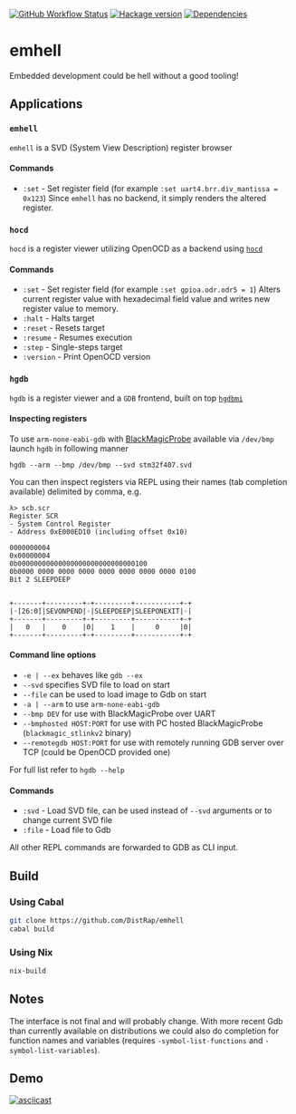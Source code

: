 [![GitHub Workflow Status](https://img.shields.io/github/actions/workflow/status/DistRap/emhell/ci.yaml?branch=main)](https://github.com/DistRap/emhell/actions/workflows/ci.yaml)
[![Hackage version](https://img.shields.io/hackage/v/emhell.svg?color=success)](https://hackage.haskell.org/package/emhell)
[![Dependencies](https://img.shields.io/hackage-deps/v/emhell?label=Dependencies)](https://packdeps.haskellers.com/feed?needle=emhell)

# emhell

Embedded development could be hell without a good tooling!

## Applications

### `emhell`

`emhell` is a SVD (System View Description) register browser

#### Commands

* `:set` - Set register field (for example `:set uart4.brr.div_mantissa = 0x123`)
  Since `emhell` has no backend, it simply renders the altered register.

### `hocd`

`hocd` is a register viewer utilizing OpenOCD as a backend
using [`hocd`](https://github.com/DistRap/hocd)

#### Commands

* `:set` - Set register field (for example `:set gpioa.odr.odr5 = 1`)
  Alters current register value with hexadecimal field value
  and writes new register value to memory.
* `:halt` - Halts target
* `:reset` - Resets target
* `:resume` - Resumes execution
* `:step` - Single-steps target
* `:version` - Print OpenOCD version

### `hgdb`

`hgdb` is a register viewer and a `GDB` frontend,
built on top [`hgdbmi`](https://github.com/DistRap/hgdbmi)

#### Inspecting registers

To use `arm-none-eabi-gdb` with [BlackMagicProbe](https://github.com/blacksphere/blackmagic)
available via `/dev/bmp` launch `hgdb` in following manner

```
hgdb --arm --bmp /dev/bmp --svd stm32f407.svd
```

You can then inspect registers via REPL using their names
(tab completion available) delimited by comma, e.g.

```
λ> scb.scr
Register SCR
- System Control Register
- Address 0xE000ED10 (including offset 0x10)

0000000004
0x00000004
0b00000000000000000000000000000100
0b0000 0000 0000 0000 0000 0000 0000 0000 0100
Bit 2 SLEEPDEEP


+-------+---------+-+---------+-----------+-+
|◦[26:0]|SEVONPEND|◦|SLEEPDEEP|SLEEPONEXIT|◦|
+-------+---------+-+---------+-----------+-+
|   0   |    0    |0|    1    |     0     |0|
+-------+---------+-+---------+-----------+-+
```

#### Command line options

* `-e | --ex` behaves like `gdb --ex`
* `--svd` specifies SVD file to load on start
* `--file` can be used to load image to Gdb on start
* `-a | --arm`  to use `arm-none-eabi-gdb`
* `--bmp DEV` for use with BlackMagicProbe over UART
* `--bmphosted HOST:PORT` for use with PC hosted BlackMagicProbe (`blackmagic_stlinkv2` binary)
* `--remotegdb HOST:PORT` for use with remotely running GDB server over TCP (could be OpenOCD provided one)

For full list refer to `hgdb --help`

#### Commands

* `:svd` - Load SVD file, can be used instead of `--svd` arguments or to change current SVD file
* `:file` - Load file to Gdb

All other REPL commands are forwarded to GDB as CLI input.

## Build

### Using Cabal

```bash
git clone https://github.com/DistRap/emhell
cabal build
```

### Using Nix

```bash
nix-build
```

## Notes

The interface is not final and will probably change. With more recent Gdb than
currently available on distributions we could also do completion for function names
and variables (requires `-symbol-list-functions` and `-symbol-list-variables`).

## Demo

[![asciicast](https://asciinema.org/a/300226.svg)](https://asciinema.org/a/300226)
